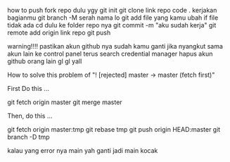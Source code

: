 how to push
fork repo dulu ygy
git init
git clone link repo
code .
kerjakan bagianmu 
git branch -M serah nama lo
git add file yang kamu ubah
if file tidak ada cd dulu ke folder repo nya
git commit -m "aku sudah kerja"
git remote add origin link repo
git push

warning!!!! 
pastikan akun github nya sudah kamu ganti
jika nyangkut sama akun lain ke control panel terus search credential manager hapus akun github orang lain
gl gl yall

How to solve this problem of "! [rejected] master -> master (fetch first)"

First Do this ...

git fetch origin master
git merge  master

Then, do this ...

git fetch origin master:tmp
git rebase tmp
git push origin HEAD:master
git branch -D tmp

kalau yang error nya main yah ganti jadi main kocak

